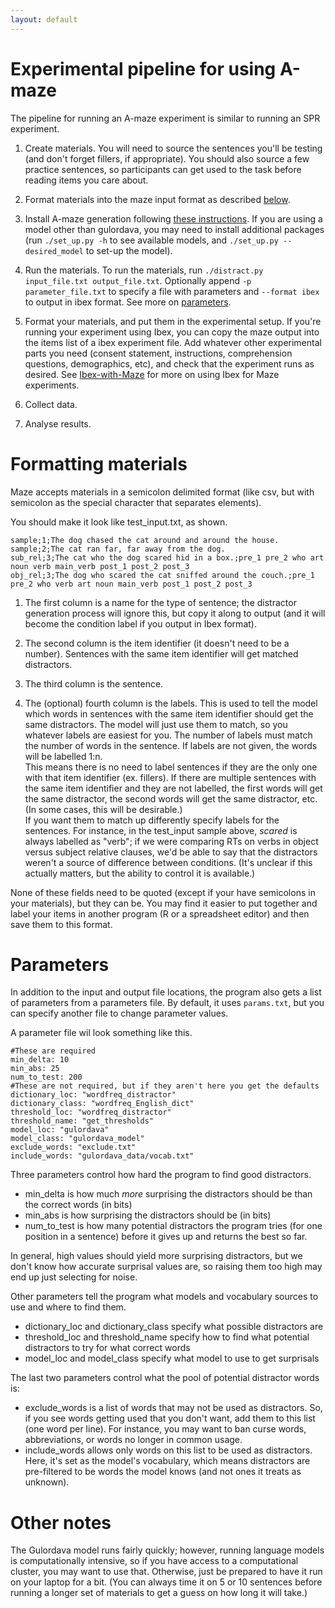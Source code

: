 ```yaml
---
layout: default
---
```


# Experimental pipeline for using A-maze

The pipeline for running an A-maze experiment is similar to running an SPR experiment. 

1. Create materials. You will need to source the sentences you'll be testing (and don't forget fillers, if appropriate). You should also source a few practice sentences, so participants can get used to the task before reading items you care about. 

2. Format materials into the maze input format as described [below](#formatting-materials).

3. Install A-maze generation following [these instructions](install.md). If you are using a model other than gulordava, you may need to install additional packages (run `./set_up.py -h` to see available models, and `./set_up.py --desired_model` to set-up the model). 

4. Run the materials. To run the materials, run `./distract.py input_file.txt output_file.txt`. Optionally append `-p parameter_file.txt` to specify a file with parameters and `--format ibex` to output in ibex format. See more on [parameters](#parameters). 

5. Format your materials, and put them in the experimental setup. If you're running your experiment using Ibex, you can copy the maze output into the items list of a ibex experiment file. Add whatever other experimental parts you need (consent statement, instructions, comprehension questions, demographics, etc), and check that the experiment runs as desired. See [Ibex-with-Maze](ibex.md) for more on using Ibex for Maze experiments. 

6. Collect data.

7. Analyse results.

# Formatting materials

Maze accepts materials in a semicolon delimited format (like csv, but with semicolon as the special character that separates elements).

You should make it look like test_input.txt, as shown.
```
sample;1;The dog chased the cat around and around the house.
sample;2;The cat ran far, far away from the dog.
sub_rel;3;The cat who the dog scared hid in a box.;pre_1 pre_2 who art noun verb main_verb post_1 post_2 post_3
obj_rel;3;The dog who scared the cat sniffed around the couch.;pre_1 pre_2 who verb art noun main_verb post_1 post_2 post_3
```

1. The first column is a name for the type of sentence; the distractor generation process will ignore this, but copy it along to output (and it will become the condition label if you output in Ibex format). 

2. The second column is the item identifier (it doesn't need to be a number). Sentences with the same item identifier will get matched distractors. 

3. The third column is the sentence. 

4. The (optional) fourth column is the labels. This is used to tell the model which words in sentences with the same item identifier should get the same distractors. The model will just use them to match, so you whatever labels are easiest for you. The number of labels must match the number of words in the sentence. If labels are not given, the words will be labelled 1:n.   
This means there is no need to label sentences if they are the only one with that item identifier (ex. fillers). If there are multiple sentences with the same item identifier and they are not labelled, the first words will get the same distractor, the second words will get the same distractor, etc. (In some cases, this will be desirable.)  
If you want them to match up differently specify labels for the sentences. For instance, in the test_input sample above, _scared_ is always labelled as "verb"; if we were comparing RTs on verbs in object versus subject relative clauses, we'd be able to say that the distractors weren't a source of difference between conditions. (It's unclear if this actually matters, but the ability to control it is available.)

None of these fields need to be quoted (except if your have semicolons in your materials), but they can be. You may find it easier to put together and label your items in another program (R or a spreadsheet editor) and then save them to this format. 

# Parameters

In addition to the input and output file locations, the program also gets a list of parameters from a parameters file. By default, it uses `params.txt`, but you can specify another file to change parameter values.

A parameter file wil look something like this.
```
#These are required
min_delta: 10
min_abs: 25
num_to_test: 200
#These are not required, but if they aren't here you get the defaults
dictionary_loc: "wordfreq_distractor"
dictionary_class: "wordfreq_English_dict"
threshold_loc: "wordfreq_distractor"
threshold_name: "get_thresholds"
model_loc: "gulordava"
model_class: "gulordava_model"
exclude_words: "exclude.txt"
include_words: "gulordava_data/vocab.txt"
```
Three parameters control how hard the program to find good distractors.
 - min_delta is how much *more* surprising the distractors should be than the correct words (in bits)
 - min_abs is how surprising the distractors should be (in bits)
 - num_to_test is how many potential distractors the program tries (for one position in a sentence) before it gives up and returns the best so far. 

In general, high values should yield more surprising distractors, but we don't know how accurate surprisal values are, so raising them too high may end up just selecting for noise.

Other parameters tell the program what models and vocabulary sources to use and where to find them.
 - dictionary_loc and dictionary_class specify what possible distractors are
 - threshold_loc and threshold_name specify how to find what potential distractors to try for what correct words
 - model_loc and model_class specify what model to use to get surprisals

The last two parameters control what the pool of potential distractor words is:
 - exclude_words is a list of words that may not be used as distractors. So, if you see words getting used that you don't want, add them to this list (one word per line). For instance, you may want to ban curse words, abbreviations, or words no longer in common usage.
 - include_words allows only words on this list to be used as distractors. Here, it's set as the model's vocabulary, which means distractors are pre-filtered to be words the model knows (and not ones it treats as unknown).

# Other notes

The Gulordava model runs fairly quickly; however, running language models is computationally intensive, so if you have access to a computational cluster, you may want to use that. Otherwise, just be prepared to have it run on your laptop for a bit. (You can always time it on 5 or 10 sentences before running a longer set of materials to get a guess on how long it will take.)

